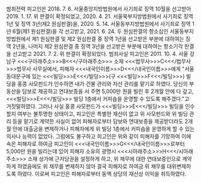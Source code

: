 범죄전력
피고인은 2018. 7. 6. 서울중앙지방법원에서 사기죄로 징역 10월을 선고받아 2019. 1. 17. 위 판결이 확정되었고, 2020. 4. 21. 서울북부지방법원에서 사기죄로 징역 1년 및 징역 3년(제2 원심판결)을, 2020. 5. 14. 서울동부지방법원에서 사기죄로 징역 1년 6월(제1 원심판결)을 각 선고받고, 2021. 6. 24. 두 원심판결의 항소심인 서울동부지방법원에서 제1 원심판결 및 제2 원심판결 중 징역 1년을 선고받은 부분에 대하여는 징역 2년을, 나머지 제2 원심판결 중 징역 3년을 선고받은 부분에 대하여는 항소기각 판결을 선고받고 2021. 7. 2. 위 판결이 확정되었다.
범죄사실
피고인은 2011. 10. 4. 서울 강남구 <<<구아래주소>>>B<<</구아래주소>>> 소재 <<<법무사>>>C<<</법무사>>>법무사 사무실에서, 피해자 <<<내국인이름>>>D<<</내국인이름>>>에게 "서울 동대문구에 있는 <<<빌딩>>>E<<</빌딩>>>(구 <<<빌딩>>>F<<</빌딩>>>) 빌딩을 홍콩 사모펀드가 인수하면 내가 건물 관리와 자산 관리를 맡기로 하였다. 당신의 부동산을 담보로 제공하고 연대보증을 서 주면 5,000만 원을 빌린 후 2개월 안에 다 갚고, <<<빌딩>>>E<<</빌딩>>> 빌딩 1층에서 커피숍을 운영할 수 있도록 해주겠다."고 거짓말하였다.
그러나 사실 홍콩 사모펀드가 <<<빌딩>>>E<<</빌딩>>> 빌딩을 인수할지 여부는 불투명한 상태이고, 피고인은 특별한 재산이 없고 위 사모펀드와 위 빌딩 관리 등을 맡기로 계약한 사실이 없어 피해자로부터 담보와 연대보증을 제공받더라도 2개월 안에 대출금을 변제하거나 피해자에게 위 빌딩 1층에서 커피숍을 운영하게 할 수 있는 의사나 능력이 없었다.
그럼에도 불구하고 피고인은 위와 같이 피해자를 기망하여 이에 속은 피해자로 하여금 피고인이 <<<내국인이름>>>G<<</내국인이름>>>로부터 5,000만 원을 빌리는데 있어 피해자 소유의 광명시 <<<시아래주소>>>H<<</시아래주소>>> 소재 상가에 근저당권을 설정하게 하고, 위 채무에 대한 연대보증인으로 계약하게 하였음에도 위 채무를 변제하지 않아 결국 피해자로 하여금 위 채무를 대위변제하도록 하였다.
이로써 피고인은 피해자로부터 동액 상당의 재산상 이익을 취득하였다.
